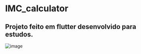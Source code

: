 # IMC_calculator

## Projeto feito em flutter desenvolvido para estudos.

![image](https://user-images.githubusercontent.com/61668728/118510179-17fc5900-b707-11eb-8969-ec17fa1e4865.png)
